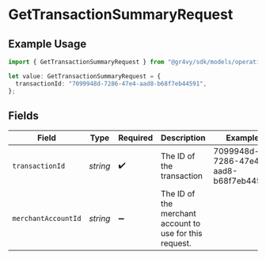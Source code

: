 # GetTransactionSummaryRequest

## Example Usage

```typescript
import { GetTransactionSummaryRequest } from "@gr4vy/sdk/models/operations";

let value: GetTransactionSummaryRequest = {
  transactionId: "7099948d-7286-47e4-aad8-b68f7eb44591",
};
```

## Fields

| Field                                                   | Type                                                    | Required                                                | Description                                             | Example                                                 |
| ------------------------------------------------------- | ------------------------------------------------------- | ------------------------------------------------------- | ------------------------------------------------------- | ------------------------------------------------------- |
| `transactionId`                                         | *string*                                                | :heavy_check_mark:                                      | The ID of the transaction                               | 7099948d-7286-47e4-aad8-b68f7eb44591                    |
| `merchantAccountId`                                     | *string*                                                | :heavy_minus_sign:                                      | The ID of the merchant account to use for this request. |                                                         |